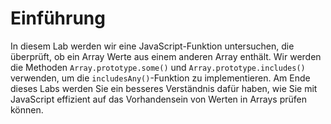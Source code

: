 # Einführung

In diesem Lab werden wir eine JavaScript-Funktion untersuchen, die überprüft, ob ein Array Werte aus einem anderen Array enthält. Wir werden die Methoden `Array.prototype.some()` und `Array.prototype.includes()` verwenden, um die `includesAny()`-Funktion zu implementieren. Am Ende dieses Labs werden Sie ein besseres Verständnis dafür haben, wie Sie mit JavaScript effizient auf das Vorhandensein von Werten in Arrays prüfen können.
